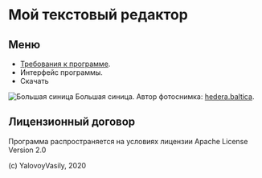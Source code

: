 # Мой текстовый редактор

## Меню

- [Требования к программе](/SiPPOON-programm/requirements.).
- Интерфейс программы.
- Скачать 

![Большая синица](/SiPPOON-programm/images/parus_major.jpg)
Большая синица. Автор фотоснимка: [hedera.baltica](https://www.flickr.com/photos/hedera_baltica/34112908396).

## Лицензионный договор

Программа распространяется на условиях лицензии Apache License Version 2.0

(c) YalovoyVasily, 2020